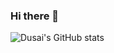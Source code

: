 ### Hi there 👋

<!--
**SQSora/SQSora** is a ✨ _special_ ✨ repository because its `README.md` (this file) appears on your GitHub profile.

Here are some ideas to get you started:

- 🔭 I’m currently working on ...
- 🌱 I’m currently learning ...
- 👯 I’m looking to collaborate on ...
- 🤔 I’m looking for help with ...
- 💬 Ask me about ...
- 📫 How to reach me: ...
- 😄 Pronouns: ...
- ⚡ Fun fact: ...
-->

<!-- ![Dusai's GitHub stats](https://github-readme-stats.vercel.app/api?username=SQSora) -->
![Dusai's GitHub stats](https://github-readme-stats.vercel.app/api?username=SQSora&show_icons=true&theme=algolia)
